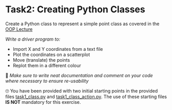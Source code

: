 # Task2: Creating Python Classes 

Create a Python class to represent a simple point class as covered in the [OOP Lecture](https://github.com/Department-of-Surveying-and-Geomatics/Programming-for-Geomatics-Applications/tree/main/oop)

_Write a driver program to:_ 
- Import X and Y coordinates from a text file
- Plot the coordinates on a scatterplot
- Move (translate) the points
- Replot them in a different colour

🐤 _Make sure to write neat documentation and comment on your code where necessary to ensure re-usability_ 

🙄 You have been provided with two initial starting points in the provided files [task1_class.py](task2_class.py) and [task1_class_action.py](task2_class_action.py). The use of these starting files **IS NOT** mandatory for this exercise. 
